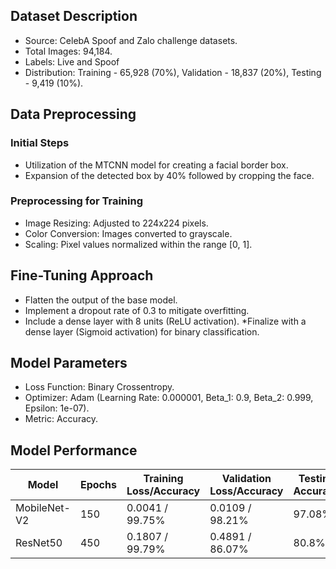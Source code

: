 ## Dataset Description
* Source: CelebA Spoof and Zalo challenge datasets.
* Total Images: 94,184.
* Labels: Live and Spoof
* Distribution: Training - 65,928 (70%), Validation - 18,837 (20%), Testing - 9,419 (10%).
## Data Preprocessing
### Initial Steps
  * Utilization of the MTCNN model for creating a facial border box.
  * Expansion of the detected box by 40% followed by cropping the face.
### Preprocessing for Training
* Image Resizing: Adjusted to 224x224 pixels.
* Color Conversion: Images converted to grayscale.
* Scaling: Pixel values normalized within the range [0, 1].
## Fine-Tuning Approach
* Flatten the output of the base model.
* Implement a dropout rate of 0.3 to mitigate overfitting.
* Include a dense layer with 8 units (ReLU activation).
*Finalize with a dense layer (Sigmoid activation) for binary classification.
## Model Parameters
* Loss Function: Binary Crossentropy.
* Optimizer: Adam (Learning Rate: 0.000001, Beta_1: 0.9, Beta_2: 0.999, Epsilon: 1e-07).
* Metric: Accuracy.

## Model Performance
| Model | Epochs | Training Loss/Accuracy | Validation Loss/Accuracy | Testing Accuracy |
| --- | --- | --- | --- | --- |
| MobileNet-V2 | 150 | 0.0041 / 99.75% | 0.0109 / 98.21% | 97.08% |
| ResNet50 | 450 | 0.1807 / 99.79% | 0.4891 / 86.07% | 80.8% |

